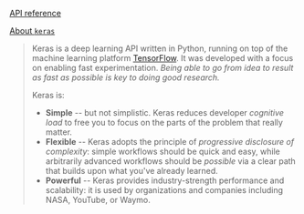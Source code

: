 [API reference](https://keras.io/api/)

[About `keras`](https://keras.io/about/)
>Keras is a deep learning API written in Python, running on top of the machine learning platform [TensorFlow](https://github.com/tensorflow/tensorflow). It was developed with a focus on enabling fast experimentation. _Being able to go from idea to result as fast as possible is key to doing good research._
>
>Keras is:
>
>-  **Simple** -- but not simplistic. Keras reduces developer _cognitive load_ to free you to focus on the parts of the problem that really matter.
>-   **Flexible** -- Keras adopts the principle of _progressive disclosure of complexity_: simple workflows should be quick and easy, while arbitrarily advanced workflows should be _possible_ via a clear path that builds upon what you've already learned.
>-   **Powerful** -- Keras provides industry-strength performance and scalability: it is used by organizations and companies including NASA, YouTube, or Waymo.

